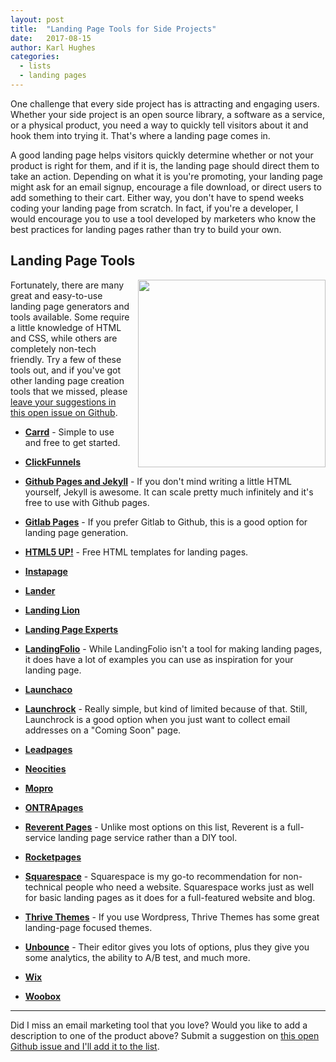 ```yaml
---
layout: post
title:  "Landing Page Tools for Side Projects"
date:   2017-08-15
author: Karl Hughes
categories:
  - lists
  - landing pages
---
```


One challenge that every side project has is attracting and engaging users. Whether your side project is an open source library, a software as a service, or a physical product, you need a way to quickly tell visitors about it and hook them into trying it. That's where a landing page comes in.

A good landing page helps visitors quickly determine whether or not your product is right for them, and if it is, the landing page should direct them to take an action. Depending on what it is you're promoting, your landing page might ask for an email signup, encourage a file download, or direct users to add something to their cart. Either way, you don't have to spend weeks coding your landing page from scratch. In fact, if you're a developer, I would encourage you to use a tool developed by marketers who know the best practices for landing pages rather than try to build your own.

## Landing Page Tools

<img src="https://i.imgur.com/HHoKfhQ.jpg" style="float:right; width: 300px; height: auto; margin-left: 10px;" />

Fortunately, there are many great and easy-to-use landing page generators and tools available. Some require a little knowledge of HTML and CSS, while others are completely non-tech friendly. Try a few of these tools out, and if you've got other landing page creation tools that we missed, please [leave your suggestions in this open issue on Github](https://github.com/karllhughes/side-project-marketing/issues/12).

- **[Carrd](https://carrd.co/)** - Simple to use and free to get started.

- **[ClickFunnels](https://www.clickfunnels.com/)**

- **[Github Pages and Jekyll](https://help.github.com/articles/using-jekyll-as-a-static-site-generator-with-github-pages/)** - If you don't mind writing a little HTML yourself, Jekyll is awesome. It can scale pretty much infinitely and it's free to use with Github pages.

- **[Gitlab Pages](https://about.gitlab.com/2016/04/07/gitlab-pages-setup/)** - If you prefer Gitlab to Github, this is a good option for landing page generation.

- **[HTML5 UP!](https://html5up.net/)** - Free HTML templates for landing pages.

- **[Instapage](https://instapage.com/)**

- **[Lander](https://landerapp.com/)**

- **[Landing Lion](https://www.landinglion.com/)**

- **[Landing Page Experts](http://landing-page-experts.com/)**

- **[LandingFolio](http://www.landingfolio.com/)** - While LandingFolio isn't a tool for making landing pages, it does have a lot of examples you can use as inspiration for your landing page.

- **[Launchaco](http://launchaco.com/build/)**

- **[Launchrock](https://www.launchrock.com/)** - Really simple, but kind of limited because of that. Still, Launchrock is a good option when you just want to collect email addresses on a "Coming Soon" page.

- **[Leadpages](https://www.leadpages.net/welcome)**

- **[Neocities](https://neocities.org/)**

- **[Mopro](https://www.mopro.com/)**

- **[ONTRApages](https://ontrapages.com/)**

- **[Reverent Pages](https://www.reverentpages.com/)** - Unlike most options on this list, Reverent is a full-service landing page service rather than a DIY tool.

- **[Rocketpages](http://www.rocketpages.net/)**

- **[Squarespace](https://www.squarespace.com/)** - Squarespace is my go-to recommendation for non-technical people who need a website. Squarespace works just as well for basic landing pages as it does for a full-featured website and blog.

- **[Thrive Themes](https://thrivethemes.com/)** - If you use Wordpress, Thrive Themes has some great landing-page focused themes.

- **[Unbounce](https://unbounce.com/)** - Their editor gives you lots of options, plus they give you some analytics, the ability to A/B test, and much more.

- **[Wix](https://www.wix.com/)**

- **[Woobox](https://woobox.com/)**

-----

Did I miss an email marketing tool that you love? Would you like to add a description to one of the product above? Submit a suggestion on [this open Github issue and I'll add it to the list](https://github.com/karllhughes/side-project-marketing/issues/12).

